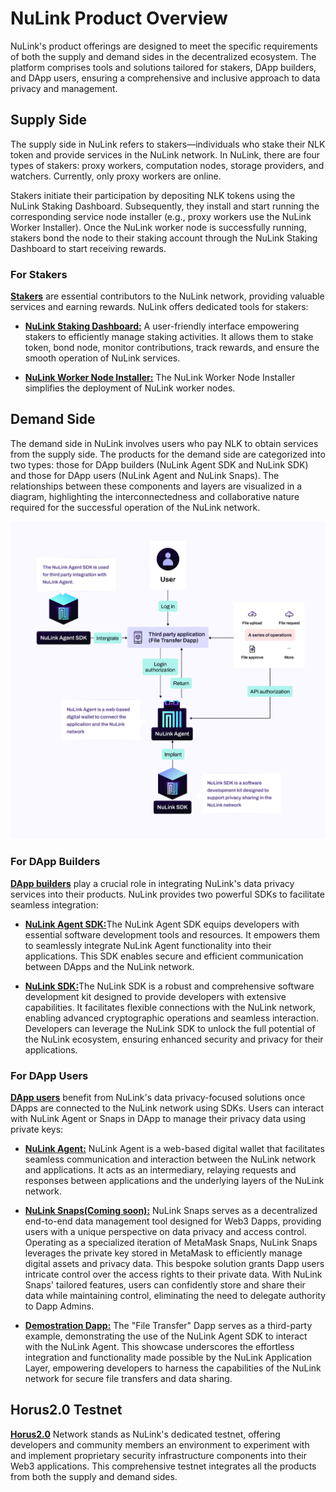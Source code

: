 # NuLink Product Overview

NuLink's product offerings are designed to meet the specific requirements of both the supply and demand sides in the decentralized ecosystem. The platform comprises tools and solutions tailored for stakers, DApp builders, and DApp users, ensuring a comprehensive and inclusive approach to data privacy and management.

## Supply Side

The supply side in NuLink refers to stakers—individuals who stake their NLK token and provide services in the NuLink network. In NuLink, there are four types of stakers: proxy workers, computation nodes, storage providers, and watchers. Currently, only proxy workers are online.

Stakers initiate their participation by depositing NLK tokens using the NuLink Staking Dashboard. Subsequently, they install and start running the corresponding service node installer (e.g., proxy workers use the NuLink Worker Installer). Once the NuLink worker node is successfully running, stakers bond the node to their staking account through the NuLink Staking Dashboard to start receiving rewards.

### For Stakers

[**Stakers**](stakers.md) are essential contributors to the NuLink network, providing valuable services and earning rewards. NuLink offers dedicated tools for stakers:

* [**NuLink Staking Dashboard:**](./staker/dashboard.md) A user-friendly interface empowering stakers to efficiently manage staking activities. It allows them to stake token, bond node, monitor contributions, track rewards, and ensure the smooth operation of NuLink services.

* [**NuLink Worker Node Installer:**](./staker/nulink_worker.md) The NuLink Worker Node Installer simplifies the deployment of NuLink worker nodes.



## Demand Side

The demand side in NuLink involves users who pay NLK to obtain services from the supply side. The products for the demand side are categorized into two types: those for DApp builders (NuLink Agent SDK and NuLink SDK) and those for DApp users (NuLink Agent and NuLink Snaps). The relationships between these components and layers are visualized in a diagram, highlighting the interconnectedness and collaborative nature required for the successful operation of the NuLink network.

![Operation Flow](../miscellaneous/img/flow.jpg)


### For DApp Builders

[**DApp builders**](dapp_builders.md) play a crucial role in integrating NuLink's data privacy services into their products. NuLink provides two powerful SDKs to facilitate seamless integration:


* [**NuLink Agent SDK:**](./staker/nulink_sdk.md)The NuLink Agent SDK equips developers with essential software development tools and resources. It empowers them to seamlessly integrate NuLink Agent functionality into their applications. This SDK enables secure and efficient communication between DApps and the NuLink network.


* [**NuLink SDK:**](./staker/nulink_sdk.md)The NuLink SDK is a robust and comprehensive software development kit designed to provide developers with extensive capabilities. It facilitates flexible connections with the NuLink network, enabling advanced cryptographic operations and seamless interaction. Developers can leverage the NuLink SDK to unlock the full potential of the NuLink ecosystem, ensuring enhanced security and privacy for their applications.



### For DApp Users

[**DApp users**](dapp_users.md) benefit from NuLink's data privacy-focused solutions once DApps are connected to the NuLink network using SDKs. Users can interact with NuLink Agent or Snaps in DApp to manage their privacy data using private keys:


* [**NuLink Agent:**](./users/nulink_agent.md) NuLink Agent is a web-based digital wallet that facilitates seamless communication and interaction between the NuLink network and applications. It acts as an intermediary, relaying requests and responses between applications and the underlying layers of the NuLink network.


* [**NuLink Snaps(Coming soon):**](./users/nulink_snaps.md) NuLink Snaps serves as a decentralized end-to-end data management tool designed for Web3 Dapps, providing users with a unique perspective on data privacy and access control. Operating as a specialized iteration of MetaMask Snaps, NuLink Snaps leverages the private key stored in MetaMask to efficiently manage digital assets and privacy data. This bespoke solution grants Dapp users intricate control over the access rights to their private data. With NuLink Snaps' tailored features, users can confidently store and share their data while maintaining control, eliminating the need to delegate authority to Dapp Admins.


* [**Demostration Dapp:**](./users/agent_usecase.md) The "File Transfer" Dapp serves as a third-party example, demonstrating the use of the NuLink Agent SDK to interact with the NuLink Agent. This showcase underscores the effortless integration and functionality made possible by the NuLink Application Layer, empowering developers to harness the capabilities of the NuLink network for secure file transfers and data sharing.


## Horus2.0 Testnet

[**Horus2.0**](testnet.md) Network stands as NuLink's dedicated testnet, offering developers and community members an environment to experiment with and implement proprietary security infrastructure components into their Web3 applications. This comprehensive testnet integrates all the products from both the supply and demand sides. 




